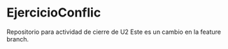 # EjercicioConflic
Repositorio para actividad de cierre de U2
Este es un cambio en la feature branch.